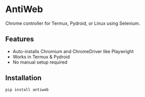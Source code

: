 # AntiWeb

Chrome controller for Termux, Pydroid, or Linux using Selenium.

## Features
- Auto-installs Chromium and ChromeDriver like Playwright
- Works in Termux & Pydroid
- No manual setup required

## Installation
```bash
pip install antiweb
